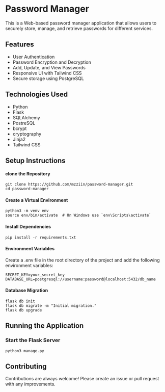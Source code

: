 
# Password Manager

This is a Web-based password manager application that allows users to securely store, manage, and retrieve passwords for different services.


## Features

- User Authentication
- Password Encryption and Decryption
- Add, Update, and View Passwords
- Responsive UI with Tailwind CSS
- Secure storage using PostgreSQL

## Technologies Used

- Python
- Flask
- SQLAlchemy
- PostreSQL
- bcrypt
- cryptography
- Jinja2
- Tailwind CSS

##  Setup Instructions
#### clone the Repository
```
git clone https://github.com/mzziin/password-manager.git
cd password-manager
```
#### Create a Virtual Environment
```
python3 -m venv env
source env/bin/activate  # On Windows use `env\Scripts\activate`
```
#### Install Dependencies
```
pip install -r requirements.txt
```
#### Environment Variables
 Create a .env file in the root directory of the project and add the following environment variables:
```
SECRET_KEY=your_secret_key
DATABASE_URL=postgresql://username:password@localhost:5432/db_name
```
#### Database Migration
```
flask db init
flask db migrate -m "Initial migration."
flask db upgrade
```
## Running the Application
### Start the Flask Server
```
python3 manage.py
```
## Contributing

Contributions are always welcome!
Please create an issue or pull request with any improvements.


